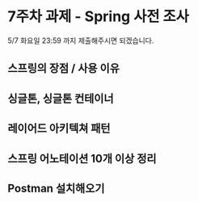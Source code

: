 # 7주차 과제 - Spring 사전 조사

5/7 화요일 23:59 까지 제출해주시면 되겠습니다.

## 스프링의 장점 / 사용 이유
## 싱글톤, 싱글톤 컨테이너
## 레이어드 아키텍쳐 패턴
## 스프링 어노테이션 10개 이상 정리
## Postman 설치해오기
